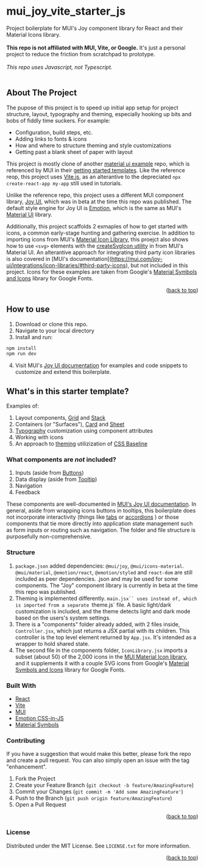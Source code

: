 <a name="readme-top"></a>
# mui_joy_vite_starter_js
Project boilerplate for MUI's Joy component library for React and their Material Icons library.
<br/>
<br/>
**This repo is not affiliated with MUI, Vite, or Google.** It's just a personal project to reduce the friction from scratchpad to prototype.
<br/>
<br/>
*This repo uses Javascript, not Typescript.*
<br/>
<br/>
<!-- ABOUT THE PROJECT -->
## About The Project
The pupose of this project is to speed up initial app setup for project structure, layout, typography and theming, especially hooking up bits and bobs of fiddly time suckers. For example: 
- Configuration, build steps, etc.
- Adding links to fonts & icons
- How and where to structure theming and style customizations
- Getting past a blank sheet of paper with layout

This project is mostly clone of another [material ui example](https://github.com/mui/material-ui/tree/master/examples/material-ui-vite)  repo, which is referenced by MUI in their [getting started templates](https://mui.com/material-ui/getting-started/example-projects/).  Like the reference reop, this project uses [Vite.js](https://github.com/vitejs/vite), as an alterantive to the depreciated `npx create-react-app my-app` still used in tutorials.   

Unlike the reference repo, this project uses a different MUI component library, [Joy UI](https://mui.com/joy-ui/getting-started/), which was in beta at the time this repo was published. The default style engine for Joy UI is [Emotion](https://emotion.sh/docs/introduction), which is the same as MUI's [Material UI](https://mui.com/material-ui/getting-started/) library. 

Additionally, this project scaffolds 2 exmaples of how to get started with icons, a common early-stage hunting and gathering exercise. In addition to importing icons from MUI's [Material Icon Library](https://mui.com/material-ui/material-icons/), this proejct also shows how to use `<svg>` elements with the [createSvgIcon utility](https://mui.com/material-ui/icons/#createsvgicon) in from MUI's Material UI.  An alterantive approach for integrating third party icon libraries is also covered in [MUI's documentation[(https://mui.com/joy-ui/integrations/icon-libraries/#third-party-icons), but not included in this project. Icons for these examples are taken from Google's [Material Symbols and Icons](https://fonts.google.com/icons) library for Google Fonts. 

<p align="right">(<a href="#readme-top">back to top</a>)</p>

## How to use

1. Download or clone this repo.
2. Navigate to your local directory
3. Install and run:
```bash
npm install
npm run dev
```
4. Visit MUI's [Joy UI documentation](https://mui.com/joy-ui/getting-started/) for examples and code snippets to customize and extend this boilerplate.


## What's in this starter template?
Examples of: 
1. Layout components, [Grid](https://mui.com/joy-ui/react-grid/) and [Stack](https://mui.com/joy-ui/react-stack/)
2. Containers (or "Surfaces"), [Card]() and [Sheet]()
3. [Typography](https://mui.com/joy-ui/react-typography/) customization using component attributes
4. Working with icons
5. An approach to [theming](https://mui.com/joy-ui/customization/approaches/) utilizization of [CSS Baseline](https://mui.com/joy-ui/react-css-baseline/)

### What components are _not_ included?
1. Inputs (aside from [Buttons](https://mui.com/joy-ui/react-button/))
2. Data display (aside from [Tooltip](https://mui.com/joy-ui/react-tooltip/))
3. Navigation
4. Feedback

These components are well-documented in [MUI's Joy UI documentation](https://mui.com/joy-ui/getting-started/).  In general, aside from wrapping icons buttons in tooltips, this boilerplate does not incorporate interactivity (things like [tabs](https://mui.com/joy-ui/react-tabs/) or [accordions](https://mui.com/joy-ui/react-accordion/) ) or those components that tie more directly into application state management such as form inputs or routing such as navigation.  The folder and file structure is purposefully non-comprehensive.


### Structure
1. `package.json` added dependencies: `@mui/joy`, `@mui/icons-material`. `@mui/material`, `@emotion/react`, `@emotion/styled` and `react-dom` are still included as peer dependencies. .json and may be used for some components. The "Joy" component library is currently in beta at the time this repo was published.
2. Theming is implemented differently.  `main.jsx`` uses `<CssVarsProvider theme={theme}>` instead of `<ThemeProvider theme={theme}>`, which is imported from a separate `theme.js` file. A basic light/dark customization is included, and the theme detects light and dark mode based on the users's system settings.
3. There is a "components" folder already added, with 2 files inside, `Controller.jsx`, which just returns a JSX partial with its children.  This controller is the top level element returned by `App.jsx`.  It's intended as a wrapper to hold shared state. 
4. The second file in the components folder, `IconLibrary.jsx` imports a subset (about 50) of the 2,000 icons in the [MUI Material Icon library](https://mui.com/material-ui/material-icons/), and it supplements it with a couple SVG icons from Google's [Material Symbols and Icons](https://fonts.google.com/icons) library for Google Fonts. 

### Built With
* [React](https://reactjs.org/)
* [Vite](https://vitejs.dev/)
* [MUI](https://mui.com/)
* [Emotion CSS-in-JS](https://emotion.sh/docs/introduction)
* [Material Symbols](https://fonts.google.com/icons)

<!-- CONTRIBUTING -->
### Contributing
If you have a suggestion that would make this better, please fork the repo and create a pull request. You can also simply open an issue with the tag "enhancement".

1. Fork the Project
2. Create your Feature Branch (`git checkout -b feature/AmazingFeature`)
3. Commit your Changes (`git commit -m 'Add some AmazingFeature'`)
4. Push to the Branch (`git push origin feature/AmazingFeature`)
5. Open a Pull Request

<p align="right">(<a href="#readme-top">back to top</a>)</p>


<!-- LICENSE -->
### License

Distributed under the MIT License. See `LICENSE.txt` for more information.

<p align="right">(<a href="#readme-top">back to top</a>)</p>